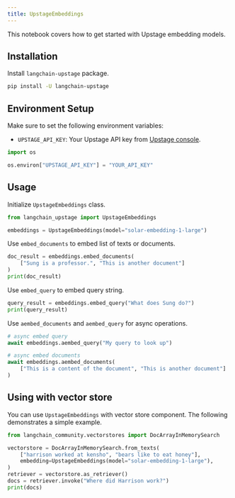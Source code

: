 ```yaml
---
title: UpstageEmbeddings
---
```


This notebook covers how to get started with Upstage embedding models.

## Installation

Install `langchain-upstage` package.

```bash
pip install -U langchain-upstage
```

## Environment Setup

Make sure to set the following environment variables:

- `UPSTAGE_API_KEY`: Your Upstage API key from [Upstage console](https://console.upstage.ai/).


```python
import os

os.environ["UPSTAGE_API_KEY"] = "YOUR_API_KEY"
```


## Usage

Initialize `UpstageEmbeddings` class.


```python
from langchain_upstage import UpstageEmbeddings

embeddings = UpstageEmbeddings(model="solar-embedding-1-large")
```

Use `embed_documents` to embed list of texts or documents.


```python
doc_result = embeddings.embed_documents(
    ["Sung is a professor.", "This is another document"]
)
print(doc_result)
```

Use `embed_query` to embed query string.


```python
query_result = embeddings.embed_query("What does Sung do?")
print(query_result)
```

Use `aembed_documents` and `aembed_query` for async operations.


```python
# async embed query
await embeddings.aembed_query("My query to look up")
```


```python
# async embed documents
await embeddings.aembed_documents(
    ["This is a content of the document", "This is another document"]
)
```

## Using with vector store

You can use `UpstageEmbeddings` with vector store component. The following demonstrates a simple example.


```python
from langchain_community.vectorstores import DocArrayInMemorySearch

vectorstore = DocArrayInMemorySearch.from_texts(
    ["harrison worked at kensho", "bears like to eat honey"],
    embedding=UpstageEmbeddings(model="solar-embedding-1-large"),
)
retriever = vectorstore.as_retriever()
docs = retriever.invoke("Where did Harrison work?")
print(docs)
```
